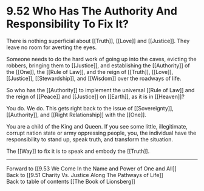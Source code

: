 # 9.52 Who Has The Authority And Responsibility To Fix It?

There is nothing superficial about [[Truth]], [[Love]] and [[Justice]]. They leave no room for averting the eyes.

Someone needs to do the hard work of going up into the caves, evicting the robbers, bringing them to [[Justice]], and establishing the [[Authority]] of the [[One]], the [[Rule of Law]], and the reign of [[Truth]], [[Love]], [[Justice]], [[Stewardship]], and [[Wisdom]] over the roadways of life.

So who has the [[Authority]] to implement the universal [[Rule of Law]] and the reign of [[Peace]] and [[Justice]] on [[Earth]], as it is in [[Heaven]]?

You do. We do. This gets right back to the issue of [[Sovereignty]], [[Authority]], and [[Right Relationship]] with the [[One]].

You are a child of the King and Queen. If you see some little, illegitimate, corrupt nation state or army oppressing people, you, the individual have the responsibility to stand up, speak truth, and transform the situation.

The [[Way]] to fix it is to speak and embody the [[Truth]].

___

Forward to [[9.53 We Come In the Name and Power of One and All]]             
Back to [[9.51 Charity Vs. Justice Along The Pathways of Life]]                    
Back to table of contents [[The Book of Lionsberg]]  
